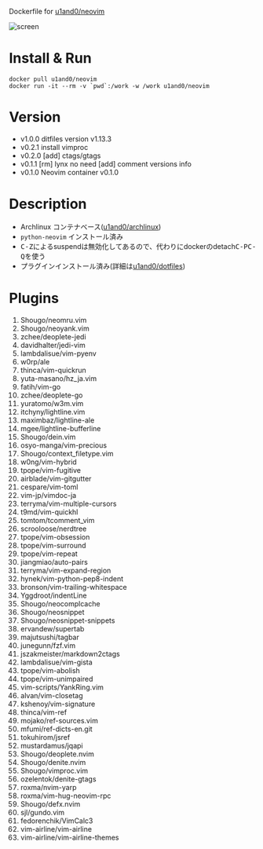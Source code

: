 Dockerfile for [u1and0/neovim](http://hub.docker.com/r/u1and0/neovim)

![screen](https://github.com/u1and0/docker_neovim_env/blob/u1and0-screenshot/Screenshot%20from%202019-01-27%2014-29-20.png)

# Install & Run

```
docker pull u1and0/neovim
docker run -it --rm -v `pwd`:/work -w /work u1and0/neovim
```

# Version
* v1.0.0          ditfiles version v1.13.3
* v0.2.1          install vimproc
* v0.2.0          [add] ctags/gtags
* v0.1.1          [rm] lynx no need [add] comment versions info
* v0.1.0           Neovim container v0.1.0

# Description
* Archlinux コンテナベース([u1and0/archlinux](http://hub.docker.com/r/u1and0/archlinux))
* `python-neovim` インストール済み
* <kbd>C-Z</kbd>によるsuspendは無効化してあるので、代わりにdockerのdetach<kbd>C-P</kbd><kbd>C-Q</kbd>を使う
* プラグインインストール済み(詳細は[u1and0/dotfiles](https://github.com/u1and0/dotfiles/tree/master/.config/dein))

# Plugins
1. Shougo/neomru.vim
2. Shougo/neoyank.vim
3. zchee/deoplete-jedi
4. davidhalter/jedi-vim
5. lambdalisue/vim-pyenv
6. w0rp/ale
7. thinca/vim-quickrun
8. yuta-masano/hz_ja.vim
9. fatih/vim-go
10. zchee/deoplete-go
11. yuratomo/w3m.vim
12. itchyny/lightline.vim
13. maximbaz/lightline-ale
14. mgee/lightline-bufferline
15. Shougo/dein.vim
16. osyo-manga/vim-precious
17. Shougo/context_filetype.vim
18. w0ng/vim-hybrid
19. tpope/vim-fugitive
20. airblade/vim-gitgutter
21. cespare/vim-toml
22. vim-jp/vimdoc-ja
23. terryma/vim-multiple-cursors
24. t9md/vim-quickhl
25. tomtom/tcomment_vim
26. scrooloose/nerdtree
27. tpope/vim-obsession
28. tpope/vim-surround
29. tpope/vim-repeat
30. jiangmiao/auto-pairs
31. terryma/vim-expand-region
32. hynek/vim-python-pep8-indent
33. bronson/vim-trailing-whitespace
34. Yggdroot/indentLine
35. Shougo/neocomplcache
36. Shougo/neosnippet
37. Shougo/neosnippet-snippets
38. ervandew/supertab
39. majutsushi/tagbar
40. junegunn/fzf.vim
41. jszakmeister/markdown2ctags
42. lambdalisue/vim-gista
43. tpope/vim-abolish
44. tpope/vim-unimpaired
45. vim-scripts/YankRing.vim
46. alvan/vim-closetag
47. kshenoy/vim-signature
48. thinca/vim-ref
49. mojako/ref-sources.vim
50. mfumi/ref-dicts-en.git
51. tokuhirom/jsref
52. mustardamus/jqapi
53. Shougo/deoplete.nvim
54. Shougo/denite.nvim
55. Shougo/vimproc.vim
56. ozelentok/denite-gtags
57. roxma/nvim-yarp
58. roxma/vim-hug-neovim-rpc
59. Shougo/defx.nvim
60. sjl/gundo.vim
61. fedorenchik/VimCalc3
62. vim-airline/vim-airline
63. vim-airline/vim-airline-themes
